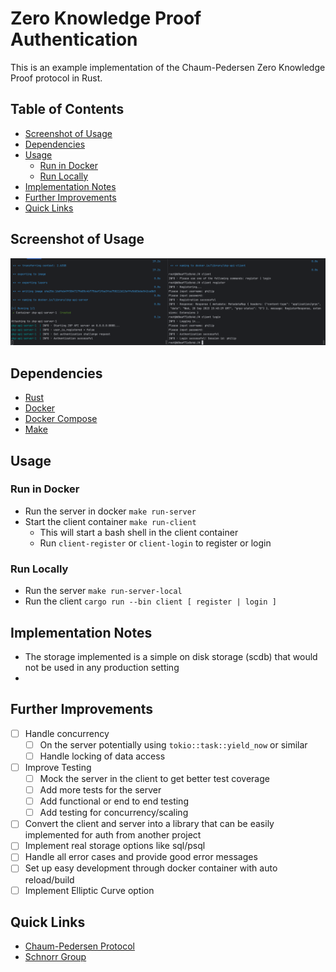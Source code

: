 # Zero Knowledge Proof Authentication
This is an example implementation of the Chaum-Pedersen Zero Knowledge Proof protocol in Rust.

## Table of Contents
- [Screenshot of Usage](#screenshot-of-usage)
- [Dependencies](#dependencies)
- [Usage](#usage)
  - [Run in Docker](#run-in-docker)
  - [Run Locally](#run-locally)
- [Implementation Notes](#implementation-notes)
- [Further Improvements](#further-improvements)
- [Quick Links](#quick-links)

## Screenshot of Usage
![screenshot](./assets/screenshot.png "Screenshot")

## Dependencies
- [Rust](https://www.rust-lang.org/tools/install)
- [Docker](https://docs.docker.com/get-docker/)
- [Docker Compose](https://docs.docker.com/compose/install/)
- [Make](https://www.gnu.org/software/make/)

## Usage
### Run in Docker
- Run the server in docker `make run-server`
- Start the client container `make run-client`
  - This will start a bash shell in the client container
  - Run `client-register` or `client-login` to register or login

### Run Locally
- Run the server `make run-server-local`
- Run the client `cargo run --bin client [ register | login ]`

## Implementation Notes
- The storage implemented is a simple on disk storage (scdb) that would not be used in any production setting
- 

## Further Improvements
- [ ] Handle concurrency
  - [ ] On the server potentially using `tokio::task::yield_now` or similar
  - [ ] Handle locking of data access
- [ ] Improve Testing
  - [ ] Mock the server in the client to get better test coverage
  - [ ] Add more tests for the server
  - [ ] Add functional or end to end testing
  - [ ] Add testing for concurrency/scaling
- [ ] Convert the client and server into a library that can be easily implemented for auth from another project
- [ ] Implement real storage options like sql/psql
- [ ] Handle all error cases and provide good error messages
- [ ] Set up easy development through docker container with auto reload/build
- [ ] Implement Elliptic Curve option

## Quick Links
- [Chaum-Pedersen Protocol](https://en.wikipedia.org/wiki/Chaum%E2%80%93Pedersen_protocol)
- [Schnorr Group](https://en.wikipedia.org/wiki/Schnorr_group)
